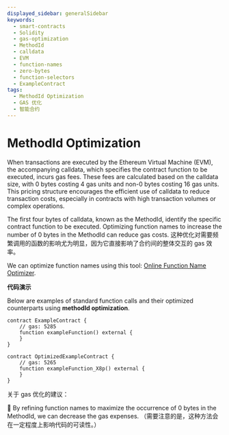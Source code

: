 ```yaml
---
displayed_sidebar: generalSidebar
keywords:
  - smart-contracts
  - Solidity
  - gas-optimization
  - MethodId
  - calldata
  - EVM
  - function-names
  - zero-bytes
  - function-selectors
  - ExampleContract
tags:
  - MethodId Optimization
  - GAS 优化
  - 智能合约
---
```


# MethodId Optimization

When transactions are executed by the Ethereum Virtual Machine (EVM), the accompanying calldata, which specifies the contract function to be executed, incurs gas fees. These fees are calculated based on the calldata size, with 0 bytes costing 4 gas units and non-0 bytes costing 16 gas units. This pricing structure encourages the efficient use of calldata to reduce transaction costs, especially in contracts with high transaction volumes or complex operations.

The first four bytes of calldata, known as the MethodId, identify the specific contract function to be executed. Optimizing function names to increase the number of 0 bytes in the MethodId can reduce gas costs. 这种优化对需要频繁调用的函数的影响尤为明显，因为它直接影响了合约间的整体交互的 gas 效率。

We can optimize function names using this tool: [Online Function Name Optimizer](https://emn178.github.io/solidity-optimize-name/).

**代码演示**

Below are examples of standard function calls and their optimized counterparts using **methodId optimization**.

```solidity
contract ExampleContract {
    // gas: 5285
    function exampleFunction() external {
    }
}

contract OptimizedExampleContract {
    // gas: 5265
    function exampleFunction_X8p() external {
    }
}
```

关于 gas 优化的建议：

🌟 By refining function names to maximize the occurrence of 0 bytes in the MethodId, we can decrease the gas expenses. （需要注意的是，这种方法会在一定程度上影响代码的可读性。）
